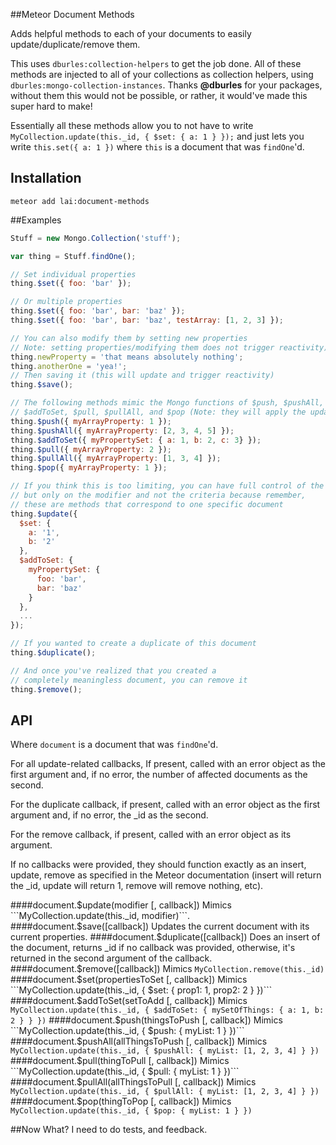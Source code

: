 ##Meteor Document Methods

Adds helpful methods to each of your documents to easily update/duplicate/remove them.

This uses ```dburles:collection-helpers``` to get the job done. All of these methods are injected to all of your collections as collection helpers, using ```dburles:mongo-collection-instances```. Thanks __@dburles__ for your packages, without them this would not be possible, or rather, it would've made this super hard to make!

Essentially all these methods allow you to not have to write ```MyCollection.update(this._id, { $set: { a: 1 } });``` and just lets you write ```this.set({ a: 1 })``` where ```this``` is a document that was ```findOne```'d.

## Installation

```meteor add lai:document-methods```

##Examples

```javascript
Stuff = new Mongo.Collection('stuff');

var thing = Stuff.findOne();

// Set individual properties
thing.$set({ foo: 'bar' });

// Or multiple properties
thing.$set({ foo: 'bar', bar: 'baz' });
thing.$set({ foo: 'bar', bar: 'baz', testArray: [1, 2, 3] });

// You can also modify them by setting new properties 
// Note: setting properties/modifying them does not trigger reactivity)
thing.newProperty = 'that means absolutely nothing';
thing.anotherOne = 'yea!';
// Then saving it (this will update and trigger reactivity)
thing.$save();

// The following methods mimic the Mongo functions of $push, $pushAll, 
// $addToSet, $pull, $pullAll, and $pop (Note: they will apply the update immediately)
thing.$push({ myArrayProperty: 1 });
thing.$pushAll({ myArrayProperty: [2, 3, 4, 5] });
thing.$addToSet({ myPropertySet: { a: 1, b: 2, c: 3} });
thing.$pull({ myArrayProperty: 2 });
thing.$pullAll({ myArrayProperty: [1, 3, 4] });
thing.$pop({ myArrayProperty: 1 });

// If you think this is too limiting, you can have full control of the modifier, 
// but only on the modifier and not the criteria because remember, 
// these are methods that correspond to one specific document
thing.$update({
  $set: {
    a: '1',
    b: '2'
  },
  $addToSet: {
    myPropertySet: {
      foo: 'bar',
      bar: 'baz'
    }
  },
  ...
});

// If you wanted to create a duplicate of this document
thing.$duplicate();

// And once you've realized that you created a 
// completely meaningless document, you can remove it
thing.$remove();
```

## API

Where ```document``` is a document that was ```findOne```'d.

For all update-related callbacks, If present, called with an error object as the first argument and, if no error, the number of affected documents as the second.

For the duplicate callback, if present, called with an error object as the first argument and, if no error, the _id as the second.

For the remove callback, if present, called with an error object as its argument.

If no callbacks were provided, they should function exactly as an insert, update, remove as specified in the Meteor documentation (insert will return the _id, update will return 1, remove will remove nothing, etc).

####document.$update(modifier [, callback])
Mimics ```MyCollection.update(this._id, modifier)```.
####document.$save([callback])
Updates the current document with its current properties.
####document.$duplicate([callback])
Does an insert of the document, returns _id if no callback was provided, otherwise, it's returned in the second argument of the callback.
####document.$remove([callback])
Mimics ```MyCollection.remove(this._id)```
####document.$set(propertiesToSet [, callback])
Mimics ```MyCollection.update(this._id, { $set: { prop1: 1, prop2: 2 } })```
####document.$addToSet(setToAdd [, callback])
Mimics ```MyCollection.update(this._id, { $addToSet: { mySetOfThings: { a: 1, b: 2 } } })```
####document.$push(thingsToPush [, callback])
Mimics ```MyCollection.update(this._id, { $push: { myList: 1 } })```
####document.$pushAll(allThingsToPush [, callback])
Mimics ```MyCollection.update(this._id, { $pushAll: { myList: [1, 2, 3, 4] } })```
####document.$pull(thingToPull [, callback])
Mimics ```MyCollection.update(this._id, { $pull: { myList: 1 } })```
####document.$pullAll(allThingsToPull [, callback])
Mimics ```MyCollection.update(this._id, { $pullAll: { myList: [1, 2, 3, 4] } })```
####document.$pop(thingToPop [, callback])
Mimics ```MyCollection.update(this._id, { $pop: { myList: 1 } })```

##Now What?
I need to do tests, and feedback.
